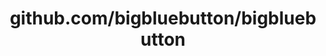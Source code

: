 ---
layout: post
title: github.com/bigbluebutton/bigbluebutton
categories: link
tags: [انگلیسی, گیت‌هاب, برنامه‌نویسی]
---